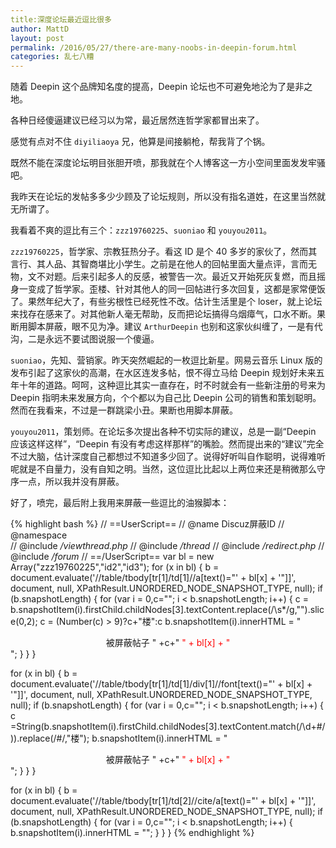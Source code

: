 ```yaml
---
title:深度论坛最近逗比很多 
author: MattD
layout: post
permalink: /2016/05/27/there-are-many-noobs-in-deepin-forum.html
categories: 乱七八糟
---
```

随着 Deepin 这个品牌知名度的提高，Deepin 论坛也不可避免地沦为了是非之地。

各种日经傻逼建议已经习以为常，最近居然连哲学家都冒出来了。

感觉有点对不住 `diyiliaoya`	兄，他算是间接躺枪，帮我背了个锅。

既然不能在深度论坛明目张胆开喷，那我就在个人博客这一方小空间里面发发牢骚吧。

我昨天在论坛的发帖多多少少顾及了论坛规则，所以没有指名道姓，在这里当然就无所谓了。

<!-- more -->

我看着不爽的逗比有三个：`zzz19760225`、`suoniao` 和 `youyou2011`。

`zzz19760225`，哲学家、宗教狂热分子。看这 ID 是个 40 多岁的家伙了，然而其言行、其人品、其智商堪比小学生。之前是在他人的回帖里面大量点评，言而无物，文不对题。后来引起多人的反感，被警告一次。最近又开始死灰复燃，而且摇身一变成了哲学家。歪楼、针对其他人的同一回帖进行多次回复，这都是家常便饭了。果然年纪大了，有些劣根性已经死性不改。估计生活里是个 loser，就上论坛来找存在感来了。对其他新人毫无帮助，反而把论坛搞得乌烟瘴气，口水不断。果断用脚本屏蔽，眼不见为净。建议 `ArthurDeepin` 也别和这家伙纠缠了，一是有代沟，二是永远不要试图说服一个傻逼。

`suoniao`，先知、营销家。昨天突然崛起的一枚逗比新星。网易云音乐 Linux 版的发布引起了这家伙的高潮，在水区连发多帖，恨不得立马给 Deepin 规划好未来五年十年的道路。呵呵，这种逗比其实一直存在，时不时就会有一些新注册的号来为 Deepin 指明未来发展方向，个个都以为自己比 Deepin 公司的销售和策划聪明。然而在我看来，不过是一群跳梁小丑。果断也用脚本屏蔽。

`youyou2011`，策划师。在论坛多次提出各种不切实际的建议，总是一副“Deepin 应该这样这样”，“Deepin 有没有考虑这样那样”的嘴脸。然而提出来的“建议”完全不过大脑，估计深度自己都想过不知道多少回了。说得好听叫自作聪明，说得难听呢就是不自量力，没有自知之明。当然，这位逗比比起以上两位来还是稍微那么守序一点，所以我并没有屏蔽。

好了，喷完，最后附上我用来屏蔽一些逗比的油猴脚本：

{% highlight bash %}
// ==UserScript==
// @name           Discuz屏蔽ID
// @namespace      
// @include        */viewthread.php*
// @include        */thread*
// @include        */redirect.php*
// @include        */forum*
// ==/UserScript==
var bl = new Array("zzz19760225","id2","id3");
for (x in bl) {
        b = document.evaluate('//table/tbody[tr[1]/td[1]//a[text()="' + bl[x] + '"]]', document, null, XPathResult.UNORDERED_NODE_SNAPSHOT_TYPE, null);
        if (b.snapshotLength) {
                for (var i = 0,c=""; i < b.snapshotLength; i++) {
                c = b.snapshotItem(i).firstChild.childNodes[3].textContent.replace(/\s*/g,"").slice(0,2);
                c = (Number(c) > 9)?c+"楼":c
                        b.snapshotItem(i).innerHTML = "<center>被屏蔽帖子 " +c+" <font color=red>" + bl[x] + "</font></center>";
                }
        }
}

for (x in bl) {
        b = document.evaluate('//table/tbody[tr[1]/td[1]/div[1]//font[text()="' + bl[x] + '"]]', document, null, XPathResult.UNORDERED_NODE_SNAPSHOT_TYPE, null);
        if (b.snapshotLength) {
                for (var i = 0,c=""; i < b.snapshotLength; i++) {
                c =String(b.snapshotItem(i).firstChild.childNodes[3].textContent.match(/\d+#/)).replace(/#/,"楼");
                b.snapshotItem(i).innerHTML = "<center>被屏蔽帖子 " +c+" <font color=red>" + bl[x] + "</font></center>";
                }
        }
}

for (x in bl) {
        b = document.evaluate('//table/tbody[tr[1]/td[2]//cite/a[text()="' + bl[x] + '"]]', document, null, XPathResult.UNORDERED_NODE_SNAPSHOT_TYPE, null);
        if (b.snapshotLength) {
                for (var i = 0,c=""; i < b.snapshotLength; i++) {
                b.snapshotItem(i).innerHTML = "";
                }
        }
}
{% endhighlight %}
